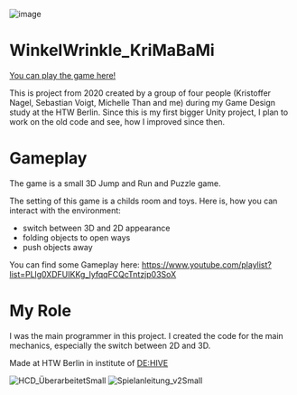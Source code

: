 ![image](https://github.com/MatiHaufn/WinkelWrinkle_KriMaBaMi/assets/65949947/163e0464-cd3c-4eea-9020-60f543636743)

# WinkelWrinkle_KriMaBaMi

[You can play the game here!](https://matihaufn.itch.io/winkel-wrinkle)

This is project from 2020 created by a group of four people (Kristoffer Nagel, Sebastian Voigt, Michelle Than and me) during my Game Design study at the HTW Berlin. 
Since this is my first bigger Unity project, I plan to work on the old code and see, how I improved since then. 

# Gameplay 
The game is a small 3D Jump and Run and Puzzle game. 

The setting of this game is a childs room and toys. 
Here is, how you can interact with the environment: 
- switch between 3D and 2D appearance
- folding objects to open ways
- push objects away 

You can find some Gameplay here: 
https://www.youtube.com/playlist?list=PLlg0XDFUIKKg_lyfqqFCQcTntzjp03SoX 

# My Role 
I was the main programmer in this project.
I created the code for the main mechanics, especially the switch between 2D and 3D. 

Made at HTW Berlin in institute of [DE:HIVE](https://gamedesign.htw-berlin.de)

![HCD_ÜberarbeitetSmall](https://github.com/MatiHaufn/WinkelWrinkle_KriMaBaMi/assets/65949947/7298f323-0a35-4ed6-b4dd-4abb0e4f7234)
![Spielanleitung_v2Small](https://github.com/MatiHaufn/WinkelWrinkle_KriMaBaMi/assets/65949947/c2381bb8-9dbf-4e43-88c2-6d8fa696932f)
